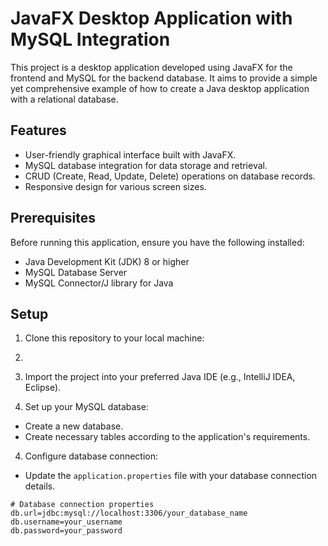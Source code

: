 # JavaFX Desktop Application with MySQL Integration

This project is a desktop application developed using JavaFX for the frontend and MySQL for the backend database. It aims to provide a simple yet comprehensive example of how to create a Java desktop application with a relational database.

## Features

- User-friendly graphical interface built with JavaFX.
- MySQL database integration for data storage and retrieval.
- CRUD (Create, Read, Update, Delete) operations on database records.
- Responsive design for various screen sizes.

## Prerequisites

Before running this application, ensure you have the following installed:

- Java Development Kit (JDK) 8 or higher
- MySQL Database Server
- MySQL Connector/J library for Java

## Setup

1. Clone this repository to your local machine:
2. 
3. Import the project into your preferred Java IDE (e.g., IntelliJ IDEA, Eclipse).

4. Set up your MySQL database:
- Create a new database.
- Create necessary tables according to the application's requirements.

4. Configure database connection:
- Update the `application.properties` file with your database connection details.

```properties
# Database connection properties
db.url=jdbc:mysql://localhost:3306/your_database_name
db.username=your_username
db.password=your_password
